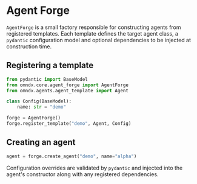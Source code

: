 # Agent Forge

`AgentForge` is a small factory responsible for constructing agents from
registered templates.  Each template defines the target agent class, a
`pydantic` configuration model and optional dependencies to be injected at
construction time.

## Registering a template

```python
from pydantic import BaseModel
from omndx.core.agent_forge import AgentForge
from omndx.agents.agent_template import Agent

class Config(BaseModel):
    name: str = "demo"

forge = AgentForge()
forge.register_template("demo", Agent, Config)
```

## Creating an agent

```python
agent = forge.create_agent("demo", name="alpha")
```

Configuration overrides are validated by `pydantic` and injected into the
agent's constructor along with any registered dependencies.

